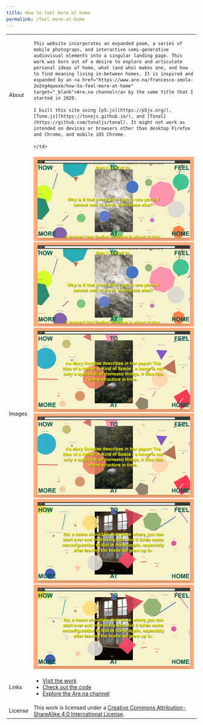 ```yaml
---
title: How to feel more at home
permalink: /feel-more-at-home
---
```

<table class="layout">
<tbody>
  <tr>
    <td class="description first">About</td>
    <td class="content first">

    This website incorporates an expanded poem, a series of mobile photograps, and interactive semi-generative audiovisual elements into a singular landing page. This work was born out of a desire to explore and articulate personal ideas of home, what (and who) makes one, and how to find meaning living in-between homes. It is inspired and expanded by an <a href="https://www.are.na/francesco-imola-2o2ng4qooxm/how-to-feel-more-at-home" target="_blank">Are.na channel</a> by the same title that I started in 2020.
    
    I built this site using [p5.js](https://p5js.org/), [Tone.js](https://tonejs.github.io/), and [Tonal](https://github.com/tonaljs/tonal). It might not work as intended on devices or browsers other than desktop Firefox and Chrome, and mobile iOS Chrome.

    </td>
  </tr>
  <tr>
    <td class="description">Images</td>
    <td class="content">
      <div class="row">
      <img alt="Screenshot of the site" tabindex=1 src="assets/hftmah/htfmah1.png" loading="lazy" class="thumb lazyload">
      <span class="full"><img src="assets/hftmah/htfmah1.png" alt="Screenshot of the site" loading="lazy" class="lazyload"></span>
      <img alt="Screenshot of the site" tabindex=1 src="assets/hftmah/htfmah2.png" loading="lazy" class="thumb lazyload">
      <span class="full"><img src="assets/hftmah/htfmah2.png" alt="Screenshot of the site" loading="lazy" class="lazyload"></span>
      <img alt="Screenshot of the site" tabindex=1 src="assets/hftmah/htfmah.png" loading="lazy" class="thumb lazyload">
      <span class="full"><img src="assets/hftmah/htfmah.png" alt="Screenshot of the site" loading="lazy" class="lazyload"></span>
    </div>
    </td>
  </tr>
  <tr>
    <td class="description">Links</td>
    <td class="content">
      <ul>
        <li><a href="http://https://francescoimola.github.io/htfmat/" target="_blank">Visit the work</a></li>
        <li><a href="https://github.com/francescoimola/htfmat" target="_blank">Check out the code</a></li>
        <li><a href="https://www.are.na/francesco-imola-2o2ng4qooxm/how-to-feel-more-at-home" target="_blank">Explore the Are.na channel</a></li>
      </ul>
    </td>
  </tr>
  <tr>
    <td class="description">License</td>
    <td class="content">This work is licensed under a <a rel="license" href="http://creativecommons.org/licenses/by-sa/4.0/">Creative Commons Attribution-ShareAlike 4.0 International License</a>.</td>
  </tr>
</tbody>
</table>